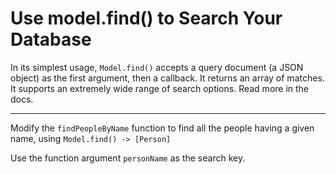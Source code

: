 # Use model.find() to Search Your Database

In its simplest usage, `Model.find()` accepts a query document (a JSON object) as the first argument, then a callback. It returns an array of matches. It supports an extremely wide range of search options. Read more in the docs.

---



Modify the `findPeopleByName` function to find all the people having a given name, using `Model.find() -> [Person]`

Use the function argument `personName` as the search key.

